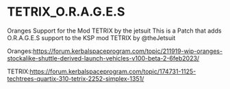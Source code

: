 # TETRIX_O.R.A.G.E.S
Oranges Support for the Mod TETRIX by the jetsuit
This is a Patch that adds O.R.A.G.E.S support to the KSP mod TETRIX by @theJetsuit

Oranges:https://forum.kerbalspaceprogram.com/topic/211919-wip-oranges-stockalike-shuttle-derived-launch-vehicles-v100-beta-2-6feb2023/

TETRIX:https://forum.kerbalspaceprogram.com/topic/174731-1125-techtrees-quartix-310-tetrix-2252-simplex-1351/
